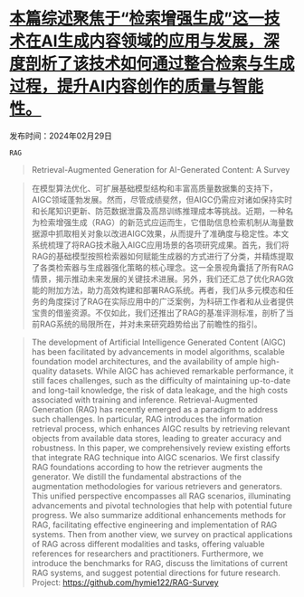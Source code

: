 # [本篇综述聚焦于“检索增强生成”这一技术在AI生成内容领域的应用与发展，深度剖析了该技术如何通过整合检索与生成过程，提升AI内容创作的质量与智能性。](https://arxiv.org/abs/2402.19473)

发布时间：2024年02月29日

`RAG`

> Retrieval-Augmented Generation for AI-Generated Content: A Survey

> 在模型算法优化、可扩展基础模型结构和丰富高质量数据集的支持下，AIGC领域蓬勃发展。然而，尽管成绩斐然，但AIGC仍需应对诸如保持实时和长尾知识更新、防范数据泄露及高昂训练推理成本等挑战。近期，一种名为检索增强生成（RAG）的新范式应运而生，它借助信息检索机制从海量数据源中抓取相关对象以改进AIGC效果，从而提升了准确度与稳定性。本文系统梳理了将RAG技术融入AIGC应用场景的各项研究成果。首先，我们将RAG的基础模型按照检索器如何赋能生成器的方式进行了分类，并精炼提取了各类检索器与生成器强化策略的核心理念。这一全景视角囊括了所有RAG情景，揭示推动未来发展的关键技术进展。另外，我们还汇总了优化RAG效能的附加方法，助力高效构建和部署RAG系统。再者，我们从多元模态和任务的角度探讨了RAG在实际应用中的广泛案例，为科研工作者和从业者提供宝贵的借鉴资源。不仅如此，我们还推出了RAG的基准评测标准，剖析了当前RAG系统的局限所在，并对未来研究趋势给出了前瞻性的指引。

> The development of Artificial Intelligence Generated Content (AIGC) has been facilitated by advancements in model algorithms, scalable foundation model architectures, and the availability of ample high-quality datasets. While AIGC has achieved remarkable performance, it still faces challenges, such as the difficulty of maintaining up-to-date and long-tail knowledge, the risk of data leakage, and the high costs associated with training and inference. Retrieval-Augmented Generation (RAG) has recently emerged as a paradigm to address such challenges. In particular, RAG introduces the information retrieval process, which enhances AIGC results by retrieving relevant objects from available data stores, leading to greater accuracy and robustness. In this paper, we comprehensively review existing efforts that integrate RAG technique into AIGC scenarios. We first classify RAG foundations according to how the retriever augments the generator. We distill the fundamental abstractions of the augmentation methodologies for various retrievers and generators. This unified perspective encompasses all RAG scenarios, illuminating advancements and pivotal technologies that help with potential future progress. We also summarize additional enhancements methods for RAG, facilitating effective engineering and implementation of RAG systems. Then from another view, we survey on practical applications of RAG across different modalities and tasks, offering valuable references for researchers and practitioners. Furthermore, we introduce the benchmarks for RAG, discuss the limitations of current RAG systems, and suggest potential directions for future research. Project: https://github.com/hymie122/RAG-Survey